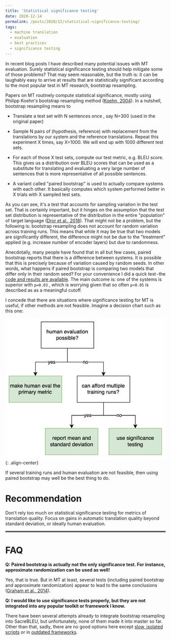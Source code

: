 ```yaml
---
title: 'Statistical significance testing'
date: 2020-12-14
permalink: /posts/2020/12/statistical-significance-testing/
tags:
  - machine translation
  - evaluation
  - best practices
  - significance testing
---
```


In recent blog posts I have described many potential issues with MT evaluation. Surely statistical significance testing should help mitigate some of those problems?
That may seem reasonable, but the truth is: it can be laughably easy to arrive at results that are statistically significant according to the most popular test in
MT research, bootstrap resampling.

Papers on MT routinely compute statistical significance, mostly using Philipp Koehn's bootstrap resampling method ([Koehn, 2004](http://homepages.inf.ed.ac.uk/pkoehn/publications/bootstrap2004.pdf)). In a nutshell, bootstrap
resampling means to

* Translate a test set with N sentences once , say N=300 (used in the original paper)

* Sample N pairs of (hypothesis, reference) with replacement from the translations by our system and the reference translations. Repeat this experiment X times,
say X=1000. We will end up with 1000 different test sets.

* For each of those X test sets, compute our test metric, e.g. BLEU score. This gives us a distribution over BLEU scores that can be used as a substitute for
translating and evaluating a very large number of sentences that is more representative of all possible sentences.

* A variant called "paired bootstrap" is used to actually compare systems with each other. It basically computes which system performed better in X trials with
X sampled test sets.

As you can see, it's a test that accounts for sampling variation in the test set. That is certainly important, but it hinges on the assumption that the test set
distribution is representative of the distribution in the entire "population" of target language ([Dror et al., 2018](https://www.aclweb.org/anthology/P18-1128.pdf)). That might not be a problem, but the following
is: bootstrap resampling does not account for random variation across training runs. This means that while it may be true that two models are significantly different,
the difference might not be due to the "treatment" applied (e.g. increase number of encoder layers) but due to randomness.

Anecdotally, many people have found that in all but few cases, paired bootstrap reports that there is a difference between systems. It is possible that this is
precisely because of variation caused by random seeds. In other words, what happens if paired bootstrap is comparing two models that differ only in their random
seed? For your convenience I did a quick test - the [code and results are available](https://github.com/bricksdont/sockeye-toy-models/tree/bootsTRAP). The main
outcome is: one of the systems is superior with `p=0.03` , which is
worrying given that so often `p<0.05` is described as as a meaningful cutoff.

I concede that there are situations where significance testing for MT is useful, if other methods are not feasible. Imagine a decision chart such as this one:

![sigtest decision chart](/images/statistical-significance-testing-1.png){: .align-center}

If several training runs and human evaluation are not feasible, then using paired bootstrap may well be the best thing to do.

Recommendation
==============

Don't rely too much on statistical significance testing for metrics of translation quality.
Focus on gains in automatic translation quality beyond standard deviation, or ideally human evaluation.

<hr style="border:2px solid gray">

FAQ
===

**Q: Paired bootstrap is actually not the only significance test. For instance, approximate randomization can be used as well!**

Yes, that is true. But in MT at least, several tests (including paired bootstrap and approximate randomization) appear to lead to the same conclusions
([Graham et al., 2014](https://www.aclweb.org/anthology/W14-3333/)).

**Q: I would like to use significance tests properly, but they are not integrated into any popular toolkit or framework I know.**

There have been several attempts already to integrate bootstrap resampling into SacreBLEU, but unfortunately, none of them made it into master so far.
Other than that, sadly, there are no good options here except [slow, isolated scripts](https://raw.githubusercontent.com/bricksdont/util-scripts/master/paired-bootstrap.py)
or in [outdated frameworks](https://github.com/jhclark/multeval).
